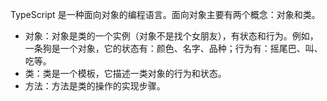 TypeScript 是一种面向对象的编程语言。面向对象主要有两个概念：对象和类。
* 对象：对象是类的一个实例（对象不是找个女朋友），有状态和行为。例如，一条狗是一个对象，它的状态有：颜色、名字、品种；行为有：摇尾巴、叫、吃等。
* 类：类是一个模板，它描述一类对象的行为和状态。
* 方法：方法是类的操作的实现步骤。
